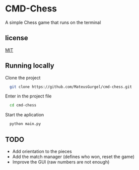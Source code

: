 
# CMD-Chess

A simple Chess game that runs on the terminal
## license

[MIT](https://choosealicense.com/licenses/mit/)


## Running locally

Clone the project

```bash
  git clone https://github.com/MateusGurgel/cmd-chess.git
```

Enter in the project file

```bash
  cd cmd-chess
```

Start the aplication

```bash
  python main.py
```



## TODO

- Add orientation to the pieces
- Add the match manager (defines who won, reset the game)
- Improve the GUI (raw numbers are not enough)
